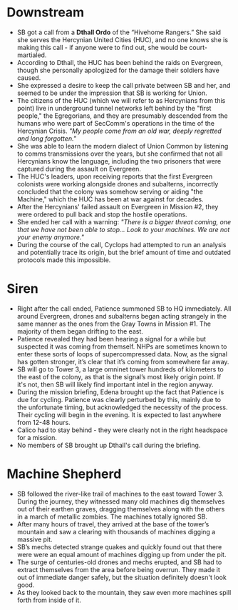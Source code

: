 # Downstream
- SB got a call from a **Dthall Ordo** of the “Hivehome Rangers.” She said she serves the Hercynian United Cities (HUC), and no one knows she is making this call - if anyone were to find out, she would be court-martialed.
- According to Dthall, the HUC has been behind the raids on Evergreen, though she personally apologized for the damage their soldiers have caused.
- She expressed a desire to keep the call private between SB and her, and seemed to be under the impression that SB is working for Union.
- The citizens of the HUC (which we will refer to as Hercynians from this point) live in underground tunnel networks left behind by the "first people," the Egregorians, and they are presumably descended from the humans who were part of SecComm's operations in the time of the Hercynian Crisis. *"My people come from an old war, deeply regretted and long forgotten."*
- She was able to learn the modern dialect of Union Common by listening to comms transmissions over the years, but she confirmed that not all Hercynians know the language, including the two prisoners that were captured during the assault on Evergreen.
- The HUC's leaders, upon receiving reports that the first Evergreen colonists were working alongside drones and subalterns, incorrectly concluded that the colony was somehow serving or aiding "the Machine," which the HUC has been at war against for decades.
- After the Hercynians' failed assault on Evergreen in Mission #2, they were ordered to pull back and stop the hostile operations.
- She ended her call with a warning: *"There is a bigger threat coming, one that we have not been able to stop... Look to your machines. We are not your enemy anymore."*
- During the course of the call, Cyclops had attempted to run an analysis and potentially trace its origin, but the brief amount of time and outdated protocols made this impossible.

# Siren
- Right after the call ended, Patience summoned SB to HQ immediately. All around Evergreen, drones and subalterns began acting strangely in the same manner as the ones from the Gray Towns in Mission #1. The majority of them began drifting to the east.
- Patience revealed they had been hearing a signal for a while but suspected it was coming from themself. NHPs are sometimes known to enter these sorts of loops of supercompressed data. Now, as the signal has gotten stronger, it’s clear that it’s coming from somewhere far away. 
- SB will go to Tower 3, a large omninet tower hundreds of kilometers to the east of the colony, as that is the signal’s most likely origin point. If it's not, then SB will likely find important intel in the region anyway.
- During the mission briefing, Edena brought up the fact that Patience is due for cycling. Patience was clearly perturbed by this, mainly due to the unfortunate timing, but acknowledged the necessity of the process. Their cycling will begin in the evening. It is expected to last anywhere from 12-48 hours.
- Calico had to stay behind - they were clearly not in the right headspace for a mission.
- No members of SB brought up Dthall's call during the briefing.

# Machine Shepherd
- SB followed the river-like trail of machines to the east toward Tower 3. During the journey, they witnessed many old machines dig themselves out of their earthen graves, dragging themselves along with the others in a march of metallic zombies. The machines totally ignored SB.
- After many hours of travel, they arrived at the base of the tower’s mountain and saw a clearing with thousands of machines digging a massive pit.
- SB’s mechs detected strange quakes and quickly found out that there were were an equal amount of machines digging up from under the pit.
- The surge of centuries-old drones and mechs erupted, and SB had to extract themselves from the area before being overrun. They made it out of immediate danger safely, but the situation definitely doesn't look good.
- As they looked back to the mountain, they saw even more machines spill forth from inside of it.
